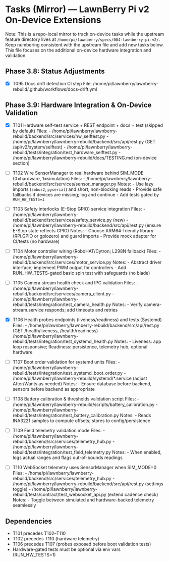 # Tasks (Mirror) — LawnBerry Pi v2 On-Device Extensions

Note: This is a repo-local mirror to track on-device tasks while the upstream feature directory lives at `/home/pi/lawnberry/specs/004-lawnberry-pi-v2/`. Keep numbering consistent with the upstream file and add new tasks below. This file focuses on the additional on-device hardware integration and validation.

## Phase 3.8: Status Adjustments

- [x] T095 Docs drift detection CI step
      File: /home/pi/lawnberry/lawnberry-rebuild/.github/workflows/docs-drift.yml

## Phase 3.9: Hardware Integration & On-Device Validation

- [x] T101 Hardware self-test service + REST endpoint + docs + test (skipped by default)
      Files: 
      - /home/pi/lawnberry/lawnberry-rebuild/backend/src/services/hw_selftest.py
      - /home/pi/lawnberry/lawnberry-rebuild/backend/src/api/rest.py (GET /api/v2/system/selftest)
      - /home/pi/lawnberry/lawnberry-rebuild/tests/integration/test_hardware_selftest.py
      - /home/pi/lawnberry/lawnberry-rebuild/docs/TESTING.md (on-device section)

- [ ] T102 Wire SensorManager to real hardware behind SIM_MODE (0=hardware, 1=simulation)
      Files:
      - /home/pi/lawnberry/lawnberry-rebuild/backend/src/services/sensor_manager.py
      Notes:
      - Use lazy imports (`smbus2`, `pyserial`) and short, non-blocking reads
      - Provide safe fallbacks if devices are missing; log and continue
      - Add tests gated by `RUN_HW_TESTS=1`

- [ ] T103 Safety interlocks (E-Stop GPIO) service integration
      Files:
      - /home/pi/lawnberry/lawnberry-rebuild/backend/src/services/safety_service.py (new)
      - /home/pi/lawnberry/lawnberry-rebuild/backend/src/api/rest.py (ensure E-Stop state reflects GPIO)
      Notes:
      - Choose ARM64-friendly library (RPi.GPIO or gpiozero) and guard imports
      - Provide mock adapter for CI/tests (no hardware)

- [ ] T104 Motor controller wiring (RoboHAT/Cytron; L298N fallback)
      Files:
      - /home/pi/lawnberry/lawnberry-rebuild/backend/src/services/motor_service.py
      Notes:
      - Abstract driver interface; implement PWM output for controllers
      - Add RUN_HW_TESTS-gated basic spin test with safeguards (no blade)

- [ ] T105 Camera stream health check and IPC validation
      Files:
      - /home/pi/lawnberry/lawnberry-rebuild/backend/src/services/camera_client.py
      - /home/pi/lawnberry/lawnberry-rebuild/tests/integration/test_camera_health.py
      Notes:
      - Verify camera-stream.service responds; add timeouts and retries

- [x] T106 Health probes endpoints (liveness/readiness) and tests (Systemd)
      Files:
      - /home/pi/lawnberry/lawnberry-rebuild/backend/src/api/rest.py (GET /health/liveness, /health/readiness)
      - /home/pi/lawnberry/lawnberry-rebuild/tests/integration/test_systemd_health.py
      Notes:
      - Liveness: app loop responsive; Readiness: persistence, telemetry hub, optional hardware

- [ ] T107 Boot order validation for systemd units
      Files:
      - /home/pi/lawnberry/lawnberry-rebuild/tests/integration/test_systemd_boot_order.py
      - /home/pi/lawnberry/lawnberry-rebuild/systemd/*.service (adjust After/Wants as needed)
      Notes:
      - Ensure database before backend, sensors before backend as appropriate

- [ ] T108 Battery calibration & thresholds validation script
      Files:
      - /home/pi/lawnberry/lawnberry-rebuild/scripts/battery_calibration.py
      - /home/pi/lawnberry/lawnberry-rebuild/tests/integration/test_battery_calibration.py
      Notes:
      - Reads INA3221 samples to compute offsets; stores to config/persistence

- [ ] T109 Field telemetry validation mode
      Files:
      - /home/pi/lawnberry/lawnberry-rebuild/backend/src/services/telemetry_hub.py
      - /home/pi/lawnberry/lawnberry-rebuild/tests/integration/test_field_telemetry.py
      Notes:
      - When enabled, logs actual ranges and flags out-of-bounds readings

- [ ] T110 WebSocket telemetry uses SensorManager when SIM_MODE=0
      Files:
      - /home/pi/lawnberry/lawnberry-rebuild/backend/src/services/telemetry_hub.py
      - /home/pi/lawnberry/lawnberry-rebuild/backend/src/api/rest.py (settings toggle)
      - /home/pi/lawnberry/lawnberry-rebuild/tests/contract/test_websocket_api.py (extend cadence check)
      Notes:
      - Toggle between simulated and hardware-backed telemetry seamlessly

## Dependencies
- T101 precedes T102–T110
- T102 precedes T110 (hardware telemetry)
- T106 precedes T107 (probes exposed before boot validation tests)
- Hardware-gated tests must be optional via env vars (RUN_HW_TESTS=1)
